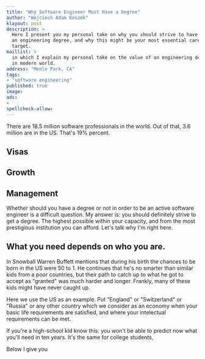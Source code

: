 ```yaml
---
title: "Why Software Engineer Must Have a Degree"
author: "Wojciech Adam Koszek"
klayout: post
description: >
  Here I present you my personal take on why you should strive to have
  an engineering degree, and why this might be your most essential career
  target.
maillist: >
  in which I explain my personal take on the value of an engineering degree
  in modern world.
address: "Menlo Park, CA"
tags:
- "software engineering"
published: true
image: 
ads:
-
spellcheck-allow:
---
```


There are 18.5 million software professionals in the world. Out of that,
3.6 million are in the US. That's 19% percent.

## Visas

## Growth

## Management

Whether should you have a degree or not in order to be an active software
engineer is a difficult question. My answer is: you should definitely strive
to get a degree. The highest possible within your capacity, and from the
most prestigious institution you can afford. Let's talk why I'm right here.

## What you need depends on who you are.

In Snowball Warren Buffett mentions that during his birth the chances to be born in
the US were 50 to 1. He continues that he's no smarter than similar kids
from a poor countries, but their path to catch up to what he got to
accept as "granted" was much harder and longer. Frankly, many of these kids
might have never caught up.

Here we use the US as an example. Put "England" or "Switzerland" or "Russia"
or any other country which we consider as an economy when your basic life
requirements are satisfied, and where your intelectual requirements can be
met.

If you're a high-school kid know this: you won't be able to predict now what
you'll need in ten years. It's the same for college students,

Below I give you

